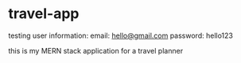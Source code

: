 # travel-app

testing user information:
email: hello@gmail.com
password: hello123

this is my MERN stack application for a travel planner
